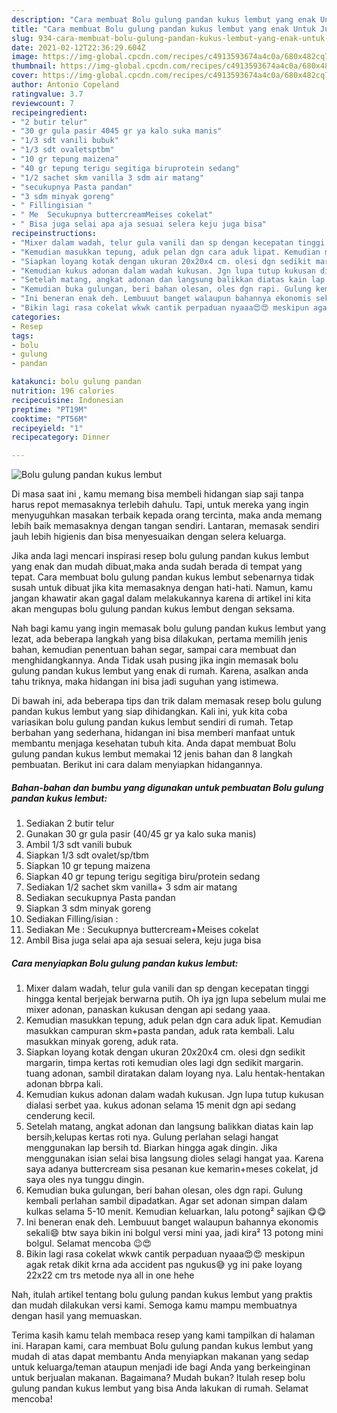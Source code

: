 ```yaml
---
description: "Cara membuat Bolu gulung pandan kukus lembut yang enak Untuk Jualan"
title: "Cara membuat Bolu gulung pandan kukus lembut yang enak Untuk Jualan"
slug: 934-cara-membuat-bolu-gulung-pandan-kukus-lembut-yang-enak-untuk-jualan
date: 2021-02-12T22:36:29.604Z
image: https://img-global.cpcdn.com/recipes/c4913593674a4c0a/680x482cq70/bolu-gulung-pandan-kukus-lembut-foto-resep-utama.jpg
thumbnail: https://img-global.cpcdn.com/recipes/c4913593674a4c0a/680x482cq70/bolu-gulung-pandan-kukus-lembut-foto-resep-utama.jpg
cover: https://img-global.cpcdn.com/recipes/c4913593674a4c0a/680x482cq70/bolu-gulung-pandan-kukus-lembut-foto-resep-utama.jpg
author: Antonio Copeland
ratingvalue: 3.7
reviewcount: 7
recipeingredient:
- "2 butir telur"
- "30 gr gula pasir 4045 gr ya kalo suka manis"
- "1/3 sdt vanili bubuk"
- "1/3 sdt ovaletsptbm"
- "10 gr tepung maizena"
- "40 gr tepung terigu segitiga biruprotein sedang"
- "1/2 sachet skm vanilla 3 sdm air matang"
- "secukupnya Pasta pandan"
- "3 sdm minyak goreng"
- " Fillingisian "
- " Me  Secukupnya buttercreamMeises cokelat"
- " Bisa juga selai apa aja sesuai selera keju juga bisa"
recipeinstructions:
- "Mixer dalam wadah, telur gula vanili dan sp dengan kecepatan tinggi hingga kental berjejak berwarna putih. Oh iya jgn lupa sebelum mulai me mixer adonan, panaskan kukusan dengan api sedang yaaa."
- "Kemudian masukkan tepung, aduk pelan dgn cara aduk lipat. Kemudian masukkan campuran skm+pasta pandan, aduk rata kembali. Lalu masukkan minyak goreng, aduk rata."
- "Siapkan loyang kotak dengan ukuran 20x20x4 cm. olesi dgn sedikit margarin, timpa kertas roti kemudian oles lagi dgn sedikit margarin. tuang adonan, sambil diratakan dalam loyang nya. Lalu hentak-hentakan adonan bbrpa kali."
- "Kemudian kukus adonan dalam wadah kukusan. Jgn lupa tutup kukusan dialasi serbet yaa. kukus adonan selama 15 menit dgn api sedang cenderung kecil."
- "Setelah matang, angkat adonan dan langsung balikkan diatas kain lap bersih,kelupas kertas roti nya. Gulung perlahan selagi hangat menggunakan lap bersih td. Biarkan hingga agak dingin. Jika menggunakan isian selai bisa langsung dioles selagi hangat yaa. Karena saya adanya buttercream sisa pesanan kue kemarin+meses cokelat, jd saya oles nya tunggu dingin."
- "Kemudian buka gulungan, beri bahan olesan, oles dgn rapi. Gulung kembali perlahan sambil dipadatkan. Agar set adonan simpan dalam kulkas selama 5-10 menit. Kemudian keluarkan, lalu potong² sajikan 😋😋"
- "Ini beneran enak deh. Lembuuut banget walaupun bahannya ekonomis sekali😄 btw saya bikin ini bolgul versi mini yaa, jadi kira² 13 potong mini bolgul. Selamat mencoba 😉😍"
- "Bikin lagi rasa cokelat wkwk cantik perpaduan nyaaa😍😍 meskipun agak retak dikit krna ada accident pas ngukus😅 yg ini pake loyang 22x22 cm trs metode nya all in one hehe"
categories:
- Resep
tags:
- bolu
- gulung
- pandan

katakunci: bolu gulung pandan 
nutrition: 196 calories
recipecuisine: Indonesian
preptime: "PT19M"
cooktime: "PT56M"
recipeyield: "1"
recipecategory: Dinner

---
```



![Bolu gulung pandan kukus lembut](https://img-global.cpcdn.com/recipes/c4913593674a4c0a/680x482cq70/bolu-gulung-pandan-kukus-lembut-foto-resep-utama.jpg)

Di masa  saat ini , kamu memang bisa membeli hidangan siap saji tanpa harus repot memasaknya terlebih dahulu. Tapi, untuk mereka yang ingin menyuguhkan masakan terbaik kepada orang tercinta, maka anda memang lebih baik memasaknya dengan tangan sendiri. Lantaran, memasak sendiri jauh lebih higienis dan bisa menyesuaikan dengan selera keluarga.

Jika anda lagi mencari inspirasi resep bolu gulung pandan kukus lembut yang enak dan mudah dibuat,maka anda sudah berada di tempat yang tepat. Cara membuat bolu gulung pandan kukus lembut  sebenarnya tidak susah untuk dibuat jika kita memasaknya dengan hati-hati. Namun, kamu jangan khawatir akan gagal dalam melakukannya 
karena di artikel ini kita akan mengupas bolu gulung pandan kukus lembut dengan seksama.  



Nah bagi kamu yang ingin memasak bolu gulung pandan kukus lembut yang lezat, ada beberapa langkah yang bisa dilakukan, pertama memilih jenis bahan, kemudian penentuan bahan segar, sampai cara membuat dan menghidangkannya. Anda Tidak usah pusing jika ingin memasak bolu gulung pandan kukus lembut yang enak di rumah. Karena, asalkan anda  tahu triknya, maka hidangan ini bisa jadi suguhan yang istimewa.

Di bawah ini, ada beberapa tips dan trik dalam memasak resep bolu gulung pandan kukus lembut yang siap dihidangkan. Kali ini, yuk kita coba variasikan bolu gulung pandan kukus lembut sendiri di rumah. Tetap berbahan yang sederhana, hidangan ini bisa memberi manfaat untuk membantu menjaga kesehatan tubuh kita. Anda dapat membuat Bolu gulung pandan kukus lembut memakai 12 jenis bahan dan 8 langkah pembuatan. Berikut ini cara dalam menyiapkan hidangannya.

<!--inarticleads1-->

##### Bahan-bahan dan bumbu yang digunakan untuk pembuatan Bolu gulung pandan kukus lembut:

1. Sediakan 2 butir telur
1. Gunakan 30 gr gula pasir (40/45 gr ya kalo suka manis)
1. Ambil 1/3 sdt vanili bubuk
1. Siapkan 1/3 sdt ovalet/sp/tbm
1. Siapkan 10 gr tepung maizena
1. Siapkan 40 gr tepung terigu segitiga biru/protein sedang
1. Sediakan 1/2 sachet skm vanilla+ 3 sdm air matang
1. Sediakan secukupnya Pasta pandan
1. Siapkan 3 sdm minyak goreng
1. Sediakan  Filling/isian :
1. Sediakan  Me : Secukupnya buttercream+Meises cokelat
1. Ambil  Bisa juga selai apa aja sesuai selera, keju juga bisa




<!--inarticleads2-->

##### Cara menyiapkan Bolu gulung pandan kukus lembut:

1. Mixer dalam wadah, telur gula vanili dan sp dengan kecepatan tinggi hingga kental berjejak berwarna putih. Oh iya jgn lupa sebelum mulai me mixer adonan, panaskan kukusan dengan api sedang yaaa.
1. Kemudian masukkan tepung, aduk pelan dgn cara aduk lipat. Kemudian masukkan campuran skm+pasta pandan, aduk rata kembali. Lalu masukkan minyak goreng, aduk rata.
1. Siapkan loyang kotak dengan ukuran 20x20x4 cm. olesi dgn sedikit margarin, timpa kertas roti kemudian oles lagi dgn sedikit margarin. tuang adonan, sambil diratakan dalam loyang nya. Lalu hentak-hentakan adonan bbrpa kali.
1. Kemudian kukus adonan dalam wadah kukusan. Jgn lupa tutup kukusan dialasi serbet yaa. kukus adonan selama 15 menit dgn api sedang cenderung kecil.
1. Setelah matang, angkat adonan dan langsung balikkan diatas kain lap bersih,kelupas kertas roti nya. Gulung perlahan selagi hangat menggunakan lap bersih td. Biarkan hingga agak dingin. Jika menggunakan isian selai bisa langsung dioles selagi hangat yaa. Karena saya adanya buttercream sisa pesanan kue kemarin+meses cokelat, jd saya oles nya tunggu dingin.
1. Kemudian buka gulungan, beri bahan olesan, oles dgn rapi. Gulung kembali perlahan sambil dipadatkan. Agar set adonan simpan dalam kulkas selama 5-10 menit. Kemudian keluarkan, lalu potong² sajikan 😋😋
1. Ini beneran enak deh. Lembuuut banget walaupun bahannya ekonomis sekali😄 btw saya bikin ini bolgul versi mini yaa, jadi kira² 13 potong mini bolgul. Selamat mencoba 😉😍
1. Bikin lagi rasa cokelat wkwk cantik perpaduan nyaaa😍😍 meskipun agak retak dikit krna ada accident pas ngukus😅 yg ini pake loyang 22x22 cm trs metode nya all in one hehe




Nah, itulah artikel tentang  bolu gulung pandan kukus lembut  yang praktis dan mudah dilakukan versi kami. Semoga kamu mampu membuatnya dengan hasil yang memuaskan. 

Terima kasih kamu telah membaca resep yang kami tampilkan di halaman ini. Harapan kami, cara membuat  Bolu gulung pandan kukus lembut yang mudah di atas dapat membantu Anda menyiapkan makanan yang sedap untuk keluarga/teman ataupun menjadi ide bagi Anda yang berkeinginan untuk berjualan makanan. Bagaimana? Mudah bukan? Itulah resep bolu gulung pandan kukus lembut yang bisa Anda lakukan di rumah. Selamat mencoba!

